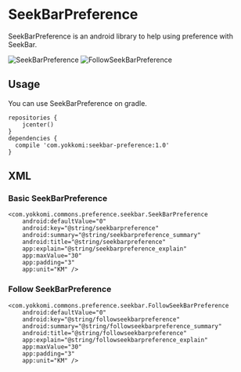 # SeekBarPreference
SeekBarPreference is an android library to help using preference with SeekBar.

![SeekBarPreference](https://github.com/0x1306e6d/SeekBarPreference/screenshot/SeekBarPreference.png)
![FollowSeekBarPreference](https://github.com/0x1306e6d/SeekBarPreference/screenshot/FollowSeekBarPreference.png)

## Usage
You can use SeekBarPreference on gradle.

    repositories {
        jcenter()
    }
    dependencies {
      compile 'com.yokkomi:seekbar-preference:1.0'
    }


## XML
### Basic SeekBarPreference
    <com.yokkomi.commons.preference.seekbar.SeekBarPreference
        android:defaultValue="0"
        android:key="@string/seekbarpreference"
        android:summary="@string/seekbarpreference_summary"
        android:title="@string/seekbarpreference"
        app:explain="@string/seekbarpreference_explain"
        app:maxValue="30"
        app:padding="3"
        app:unit="KM" />

### Follow SeekBarPreference
    <com.yokkomi.commons.preference.seekbar.FollowSeekBarPreference
        android:defaultValue="0"
        android:key="@string/followseekbarpreference"
        android:summary="@string/followseekbarpreference_summary"
        android:title="@string/followseekbarpreference"
        app:explain="@string/followseekbarpreference_explain"
        app:maxValue="30"
        app:padding="3"
        app:unit="KM" />

